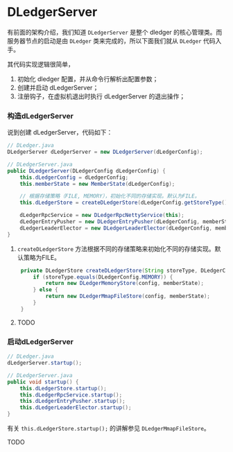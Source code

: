 # DLedgerServer

有前面的架构介绍，我们知道 `DLedgerServer` 是整个 dledger 的核心管理类。而服务器节点的启动是由 `DLedger` 类来完成的，所以下面我们就从 `DLedger` 代码入手。

其代码实现逻辑很简单，

1. 初始化 dledger 配置，并从命令行解析出配置参数；
2. 创建并启动 dLedgerServer；
3. 注册钩子，在虚拟机退出时执行 dLedgerServer 的退出操作；

### 构造dLedgerServer

说到创建 dLedgerServer，代码如下：

```java
// DLedger.java
DLedgerServer dLedgerServer = new DLedgerServer(dLedgerConfig);
```

```java
// DLedgerServer.java
public DLedgerServer(DLedgerConfig dLedgerConfig) {
    this.dLedgerConfig = dLedgerConfig;
    this.memberState = new MemberState(dLedgerConfig);

    // 根据存储策略（FILE, MEMORY），初始化不同的存储实现。默认为FILE。
    this.dLedgerStore = createDLedgerStore(dLedgerConfig.getStoreType(), this.dLedgerConfig, this.memberState);

    dLedgerRpcService = new DLedgerRpcNettyService(this);
    dLedgerEntryPusher = new DLedgerEntryPusher(dLedgerConfig, memberState, dLedgerStore, dLedgerRpcService);
    dLedgerLeaderElector = new DLedgerLeaderElector(dLedgerConfig, memberState, dLedgerRpcService);
}
```

1. `createDLedgerStore` 方法根据不同的存储策略来初始化不同的存储实现。默认策略为FILE。

   ```java
    private DLedgerStore createDLedgerStore(String storeType, DLedgerConfig config, MemberState memberState) {
        if (storeType.equals(DLedgerConfig.MEMORY)) {
            return new DLedgerMemoryStore(config, memberState);
        } else {
            return new DLedgerMmapFileStore(config, memberState);
        }
    }
   ```

2. TODO

### 启动dLedgerServer

```java
// DLedger.java
dLedgerServer.startup();
```

```java
// DLedgerServer.java
public void startup() {
    this.dLedgerStore.startup();
    this.dLedgerRpcService.startup();
    this.dLedgerEntryPusher.startup();
    this.dLedgerLeaderElector.startup();
}
```

有关 `this.dLedgerStore.startup();` 的讲解参见 `DLedgerMmapFileStore`。

TODO


